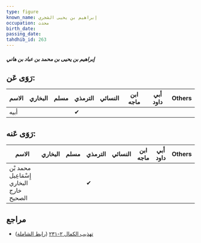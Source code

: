 ```yaml
---
type: figure
known_name: إبراهيم بن يحيى الشجري
occupation: محدث
birth_date:
passing_date:
tahdhib_id: 263
---
```

##### إبراهيم بن يحيى بن محمد بن عباد بن هاني

## رَوَى عَن:
| الاسم | البخاري | مسلم | الترمذي | النسائي | ابن ماجه | أبي داود | Others |
| ----- | ------- | ---- | ------- | ------- | -------- | -------- | ------ |
| أبيه  |         |      | ✔       |         |          |          |        |
## رَوَى عَنه:
| الاسم                                    | البخاري | مسلم | الترمذي | النسائي | ابن ماجه | أبي داود | Others |
| ---------------------------------------- | ------- | ---- | ------- | ------- | -------- | -------- | ------ |
| محمد بْن إِسْمَاعِيل البخاري خارج الصحيح |         |      | ✔       |         |          |          |        |
## مراجع
- [تهذيب الكمال ٢-٢٣١](obsidian://open?vault=Tahdhib-al-Kamal&file=Figures/٢٦٣-إبراهيم%20بن%20يحيى%20بن%20محمد%20بن%20عباد%20بن%20هاني) ([رابط الشاملة](https://shamela.ws/book/3722/712))